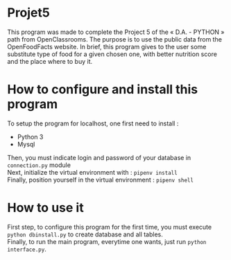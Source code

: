 # Projet5
This program was made to complete the Project 5 of the « D.A. - PYTHON » path from OpenClassrooms. The purpose is to use the public data from the OpenFoodFacts website. In brief, this program gives to the user some substitute type of food for a given chosen one, with better nutrition score and the place where to buy it.

# How to configure and install this program
To setup the program for localhost, one first need to install :
* Python 3
* Mysql  

Then, you must indicate login and password of your database in `connection.py` module  
Next, initialize the virtual environment with : `pipenv install`  
Finally, position yourself in the virtual environment : `pipenv shell`

# How to use it
First step, to configure this program for the first time, you must execute `python dbinstall.py` to create database and all tables.  
Finally, to run the main program, everytime one wants, just run `python interface.py`.
